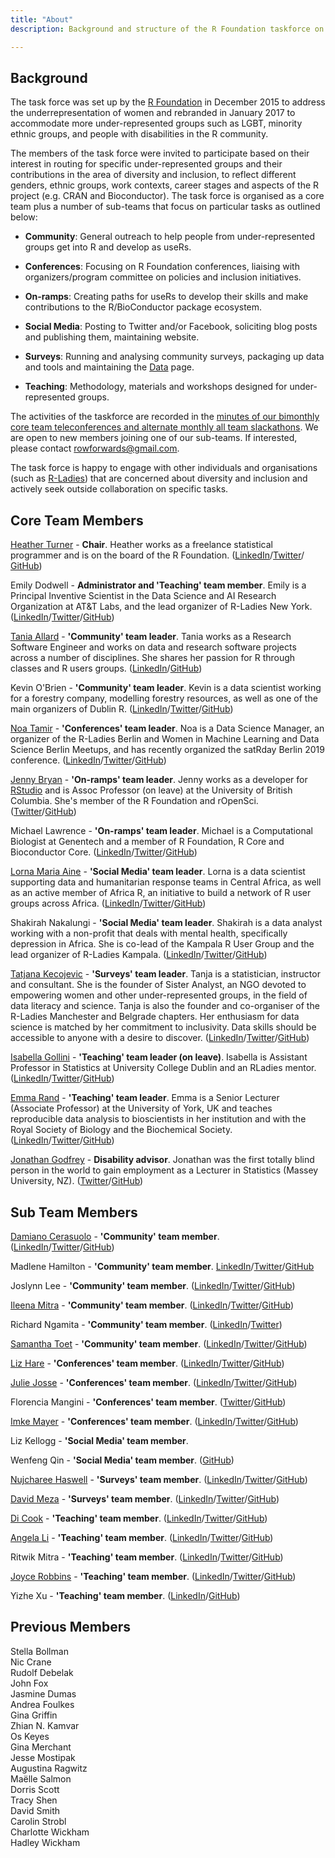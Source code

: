 ```yaml
---
title: "About"
description: Background and structure of the R Foundation taskforce on women and other under-represented groups

---
```


## Background

The task force was set up by the [R Foundation](https://www.r-project.org/foundation/) in December 2015 to address the underrepresentation of women and rebranded in January 2017 to accommodate more under-represented groups such as LGBT, minority ethnic groups, and people with disabilities in the R community.

The members of the task force were invited to participate based on their interest in routing for specific under-represented groups and their contributions in the area of diversity and inclusion, to reflect different genders, ethnic groups, work contexts, career stages and aspects of the R project (e.g. CRAN and Bioconductor). The task force is organised as a core team plus a number of sub-teams that focus on particular tasks as outlined below:

* **Community**: General outreach to help people from under-represented groups get into R and develop as useRs.

* **Conferences**: Focusing on R Foundation conferences, liaising with organizers/program committee on policies and inclusion initiatives.

* **On-ramps**: Creating paths for useRs to develop their skills and make contributions to the R/BioConductor package ecosystem.

* **Social Media**: Posting to Twitter and/or Facebook, soliciting blog posts and publishing them, maintaining website. 

* **Surveys**: Running and analysing community surveys, packaging up data and tools and maintaining the [Data](https://forwards.github.io/data/) page.

* **Teaching**: Methodology, materials and workshops designed for under-represented groups. 

The activities of the taskforce are recorded in the [minutes of our bimonthly core team teleconferences and alternate monthly all team slackathons](https://github.com/forwards/meetings-public). We are open to new members joining one of our sub-teams. If interested, please contact <rowforwards@gmail.com>.

The task force is happy to engage with other individuals and organisations (such as [R-Ladies](http://r-ladies.org)) that are concerned about diversity and inclusion and actively seek outside collaboration on specific tasks. 

## Core Team Members

[Heather Turner](http://heatherturner.net/) - **Chair**. Heather works as a freelance statistical programmer and is on the board of the R Foundation. ([LinkedIn](https://uk.linkedin.com/in/heathrturnr)/[Twitter](https://twitter.com/HeathrTurnr)/ [GitHub](https://github.com/hturner))

Emily Dodwell - **Administrator and 'Teaching' team member**. Emily is a Principal Inventive Scientist in the Data Science and AI Research Organization at AT&T Labs, and the lead organizer of R-Ladies New York. ([LinkedIn](https://www.linkedin.com/in/emdodwell/)/[Twitter](https://twitter.com/emdodwell)/[GitHub](https://github.com/emdodwell))

[Tania Allard](https://bitsandchips.me/) - **'Community' team leader**. Tania works as a Research Software Engineer and works on data and research software projects across a number of disciplines. She shares her passion for R through classes and R users groups. ([LinkedIn](https://www.linkedin.com/in/taniasanchezmonroy/)/[GitHub](https://github.com/trallard))

Kevin O'Brien - **'Community' team leader**. Kevin is a data scientist working for a forestry company, modelling forestry resources, as well as one of the main organizers of Dublin R. ([LinkedIn](https://ie.linkedin.com/in/kobriendublin)/[Twitter](www.twitter.com/DragonflyStats)/[GitHub](https://github.com/DragonflyStats))

[Noa Tamir](noatamir.com) - **'Conferences' team leader**. Noa is a Data Science Manager, an organizer of the R-Ladies Berlin and Women in Machine Learning and Data Science Berlin Meetups, and has recently organized the satRday Berlin 2019 conference. ([LinkedIn](https://www.linkedin.com/in/noatamir)/[Twitter](https://twitter.com/noatamir)/[GitHub](https://github.com/noatamir))

[Jenny Bryan](https://www.stat.ubc.ca/~jenny/) - **'On-ramps' team leader**. Jenny works as a developer for [RStudio](https://www.rstudio.com) and is Assoc Professor (on leave) at the University of British Columbia. She's member of the R Foundation and rOpenSci. ([Twitter](https://twitter.com/JennyBryan)/[GitHub](https://github.com/jennybc))

Michael Lawrence - **'On-ramps' team leader**. Michael is a Computational Biologist at Genentech and a member of R Foundation, R Core and Bioconductor Core. ([LinkedIn](https://www.linkedin.com/in/michael-lawrence-74a9b482/)/[Twitter](https://twitter.com/lawremi)/[GitHub](https://github.com/lawremi))

[Lorna Maria Aine](https://www.lornamariak.com/) - **'Social Media' team leader**. Lorna is a data scientist supporting data and humanitarian response teams in Central Africa, as well as an active member of Africa R, an initiative to build a network of R user groups across Africa. ([LinkedIn](https://www.linkedin.com/in/lornamaria/)/[Twitter](https://twitter.com/lornamariak)/[GitHub](https://github.com/lornamariak))

Shakirah Nakalungi - **'Social Media' team leader**. Shakirah is a data analyst working with a non-profit that deals with mental health, specifically depression in Africa. She is co-lead of the Kampala R User Group and the lead organizer of R-Ladies Kampala. ([LinkedIn](linkedin.com/in/shakyrah/)/[Twitter](https://twitter.com/cynthia_kyra)/[GitHub](github.com/Shakyrah))

[Tatjana Kecojevic](https://tanjakec.github.io/) - **'Surveys' team leader**. Tanja is a statistician, instructor and consultant. She is the founder of Sister Analyst, an NGO devoted to empowering women and other under-represented groups, in the field of data literacy and science. Tanja is also the founder and co-organiser of the R-Ladies Manchester and Belgrade chapters. Her enthusiasm for data science is matched by her commitment to inclusivity. Data skills should be accessible to anyone with a desire to discover. ([LinkedIn](https://www.linkedin.com/in/tatjana-kecojevic-803704143/)/[Twitter](https://twitter.com/Tatjana_Kec)/[GitHub](https://github.com/TanjaKec))

[Isabella Gollini](https://sites.google.com/site/isabellagollini/) - **'Teaching' team leader (on leave)**. Isabella is Assistant Professor in Statistics at University College Dublin and an RLadies mentor. ([LinkedIn](https://www.linkedin.com/in/isabellagollini/)/[Twitter](https://twitter.com/IsabellaGollini)/[GitHub](https://github.com/igollini))

[Emma Rand](https://www.york.ac.uk/biology/our-staff/emma-rand/) - **'Teaching' team leader**. Emma is a Senior Lecturer (Associate Professor) at the University of York, UK and teaches reproducible data analysis to bioscientists in her institution and with the Royal Society of Biology and the Biochemical Society. ([LinkedIn](https://www.linkedin.com/in/emma-rand-6b0a61a/)/[Twitter](https://twitter.com/er13_r)/[GitHub](https://github.com/3mmaRand))

[Jonathan Godfrey](https://R-Resources.massey.ac.nz/BrailleR) - **Disability advisor**. Jonathan was the first totally blind person in the world to gain employment as a Lecturer in Statistics (Massey University, NZ). ([Twitter](https://twitter.com/ajrgodfrey)/[GitHub](https://github.com/ajrgodfrey))


## Sub Team Members

[Damiano Cerasuolo](https://damiacer.github.io/) - **'Community' team member**. ([LinkedIn](http://www.linkedin.com/in/damianocerasuolo)/[Twitter](https://twitter.com/damiacer)/[GitHub](https://github.com/damiacer))

Madlene Hamilton - **'Community' team member**. [LinkedIn](https://www.linkedin.com/in/madlenehamilton/)/[Twitter](https://twitter.com/madlenehamilton)/[GitHub](https://github.com/madlene)

Joslynn Lee - **'Community' team member**. ([LinkedIn](https://www.linkedin.com/in/joslynnlee/)/[Twitter](https://twitter.com/theoreticalfun)/[GitHub](https://github.com/joslynnlee))

[Ileena Mitra](https://ileenamitra.github.io/) - **'Community' team member**. ([LinkedIn](https://www.linkedin.com/in/ileena-mitra-86a5955a/)/[Twitter](https://twitter.com/ileena_mitra)/[GitHub](https://github.com/ileenamitra))

Richard Ngamita - **'Community' team member**. ([LinkedIn](https://www.linkedin.com/authwall?trk=bf&trkInfo=AQEppCtQIHDr1gAAAWw-xazwr8nDqwxh0SucHiUeZW1D6vsQWLmkh3pc3YAdA2xFriPTpBPjigp5Sc-vBWE7k7chWXoyWBQsie84uF26JSbG0-5s-D4YCkVIh2mqRG2YY0M5G1A=&originalReferer=&sessionRedirect=https%3A%2F%2Fwww.linkedin.com%2Fin%2Fngamita%2F)/[Twitter](https://twitter.com/ngamita))

[Samantha Toet](https://samtoet.cool/) - **'Community' team member**. ([LinkedIn](https://www.linkedin.com/in/samanthatoet/)/[Twitter](https://twitter.com/Samantha_Toet)/[GitHub](https://github.com/SamanthaToet))

[Liz Hare](http://www.doggenetics.com) - **'Conferences' team member**. ([LinkedIn](https://www.linkedin.com/in/liz-hare-1a50925/)/[Twitter](https://twitter.com/DogGeneticsLLC)/[GitHub](https://github.com/LizHareDogs))

[Julie Josse](http://juliejosse.com/) - **'Conferences' team member**. ([LinkedIn](https://www.linkedin.com/in/julie-josse-4886a2140/)/[Twitter](https://twitter.com/JulieJosseStat)/[GitHub](https://github.com/julierennes))

Florencia Mangini - **'Conferences' team member**. ([Twitter](https://twitter.com/manginiflor)/[GitHub](https://github.com/frm1789))

[Imke Mayer](https://www.imkemayer.com) - **'Conferences' team member**. ([LinkedIn](https://www.linkedin.com/in/imke-mayer-426a36131)/[Twitter](https://twitter.com/imkemay)/[GitHub](https://github.com/imkemayer))

Liz Kellogg - **'Social Media' team member**.

Wenfeng Qin - **'Social Media' team member**. ([GitHub](https://github.com/qinwf))

[Nujcharee Haswell](https://pedzilla.netlify.com/) - **'Surveys' team member**. ([LinkedIn](https://www.linkedin.com/in/nujcharee-haswell-นุชรี-แฮสเวล-55a86729/)/[Twitter](https://twitter.com/nujcharee)/[GitHub](https://github.com/nujcharee))

[David Meza](https://knowledger.rbind.io/) - **'Surveys' team member**. ([LinkedIn](https://www.linkedin.com/in/davidmeza1/)/[Twitter](https://twitter.com/davidmeza1)/[GitHub](https://github.com/davidmeza1))

[Di Cook](http://dicook.org) - **'Teaching' team member**. ([LinkedIn](https://au.linkedin.com/in/dianne-cook-a4877a104)/[Twitter](https://twitter.com/visnut)/[GitHub](https://github.com/dicook))

[Angela Li](https://angela-li.github.io/) - **'Teaching' team member**. ([LinkedIn](https://www.linkedin.com/in/civicangela/)/[Twitter](https://twitter.com/CivicAngela)/[GitHub](https://github.com/angela-li))

Ritwik Mitra - **'Teaching' team member**. ([LinkedIn](www.linkedin.com/in/riikmitra)/[Twitter](https://twitter.com/riikmitra)/[GitHub](https://github.com/kiwtir))

[Joyce Robbins](http://www.joyce-robbins.com/about/) - **'Teaching' team member**. ([LinkedIn](https://www.linkedin.com/in/joycerobbins/)/[Twitter](https://twitter.com/jtrnyc)/[GitHub](https://github.com/jtr13))

Yizhe Xu - **'Teaching' team member**. ([LinkedIn](https://www.linkedin.com/in/yizhexu/)/[GitHub](https://github.com/yizhexu))


## Previous Members

Stella Bollman  
Nic Crane  
Rudolf Debelak  
John Fox  
Jasmine Dumas  
Andrea Foulkes  
Gina Griffin  
Zhian N. Kamvar  
Os Keyes  
Gina Merchant  
Jesse Mostipak  
Augustina Ragwitz  
Maëlle Salmon  
Dorris Scott  
Tracy Shen  
David Smith  
Carolin Strobl  
Charlotte Wickham  
Hadley Wickham
